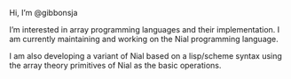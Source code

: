 Hi, I’m @gibbonsja

I’m interested in array programming languages and their implementation. I am currently maintaining and working on the Nial
programming language.

I am also developing a variant of Nial based on a lisp/scheme syntax using the array theory primitives
of Nial as the basic operations.

<!---
gibbonsja/gibbonsja is a ✨ special ✨ repository because its `README.md` (this file) appears on your GitHub profile.
You can click the Preview link to take a look at your changes.
--->
